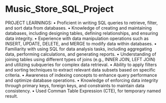 # Music_Store_SQL_Project
PROJECT LEARNINGS:
• Proficient in writing SQL queries to retrieve, filter, and sort data from databases.
• Knowledge of creating and maintaining databases, including designing tables, defining
relationships, and ensuring data integrity.
• Experience with data manipulation operations such as INSERT, UPDATE, DELETE, and MERGE to
modify data within databases.
• Familiarity with using SQL for data analysis tasks, including aggregating data, performing
calculations, and generating reports.
• Understanding of joining tables using different types of joins (e.g., INNER JOIN, LEFT JOIN) and
utilizing subqueries for complex data retrieval.
• Ability to apply filters and sorting techniques to extract relevant data subsets based on specific
criteria.
• Awareness of indexing concepts to enhance query performance and optimize database
operations.
• Knowledge of enforcing data integrity through primary keys, foreign keys, and constraints to
maintain data consistency.
• Used Comman Table Expression (CTE), for temporary named result.
